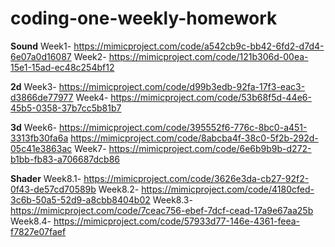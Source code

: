 # coding-one-weekly-homework

**Sound**
Week1-  https://mimicproject.com/code/a542cb9c-bb42-6fd2-d7d4-6e07a0d16087
Week2- https://mimicproject.com/code/121b306d-00ea-15e1-15ad-ec48c254bf12

**2d**
Week3- https://mimicproject.com/code/d99b3edb-92fa-17f3-eac3-d3866de77977
Week4- https://mimicproject.com/code/53b68f5d-44e6-45b5-0358-37b7cc5b81b7

**3d**
Week6-
https://mimicproject.com/code/395552f6-776c-8bc0-a451-3313fb30fa6a
https://mimicproject.com/code/8abcba4f-38c0-5f2b-292d-05c41e3863ac
Week7- https://mimicproject.com/code/6e6b9b9b-d272-b1bb-fb83-a706687dcb86

**Shader**
Week8.1- https://mimicproject.com/code/3626e3da-cb27-92f2-0f43-de57cd70589b
Week8.2- https://mimicproject.com/code/4180cfed-3c6b-50a5-52d9-a8cbb8404b02
Week8.3- https://mimicproject.com/code/7ceac756-ebef-7dcf-cead-17a9e67aa25b
Week8.4- https://mimicproject.com/code/57933d77-146e-4361-feea-f7827e07faef
